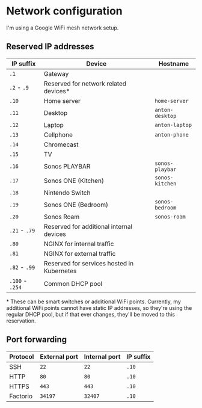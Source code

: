 # Network configuration

I'm using a Google WiFi mesh network setup.


## Reserved IP addresses

| IP suffix       | Device                                     | Hostname        |
| --------------- | ------------------------------------------ | --------------- |
|            `.1` | Gateway                                    |
|   `.2` -   `.9` | Reserved for network related devices*      |
|           `.10` | Home server                                | `home-server`   |
|           `.11` | Desktop                                    | `anton-desktop` |
|           `.12` | Laptop                                     | `anton-laptop`  |
|           `.13` | Cellphone                                  | `anton-phone`   |
|           `.14` | Chromecast                                 |
|           `.15` | TV                                         |
|           `.16` | Sonos PLAYBAR                              | `sonos-playbar` |
|           `.17` | Sonos ONE (Kitchen)                        | `sonos-kitchen` |
|           `.18` | Nintendo Switch                            |
|           `.19` | Sonos ONE (Bedroom)                        | `sonos-bedroom` |
|           `.20` | Sonos Roam                                 | `sonos-roam`    |
|  `.21` -  `.79` | Reserved for additional internal devices   |
|           `.80` | NGINX for internal traffic                 |
|           `.81` | NGINX for external traffic                 |
|  `.82` -  `.99` | Reserved for services hosted in Kubernetes |
| `.100` - `.254` | Common DHCP pool                           |

\* These can be smart switches or additional WiFi points. Currently, my additional WiFi points cannot have static IP addresses, so they're using the regular DHCP pool, but if that ever changes, they'll be moved to this reservation.


## Port forwarding

| Protocol | External port | Internal port | IP suffix |
| -------- | ------------- | ------------- | --------- |
| SSH      |         `22`  |          `22` |     `.10` |
| HTTP     |         `80`  |          `80` |     `.10` |
| HTTPS    |         `443` |         `443` |     `.10` |
| Factorio |       `34197` |       `32407` |     `.10` |
